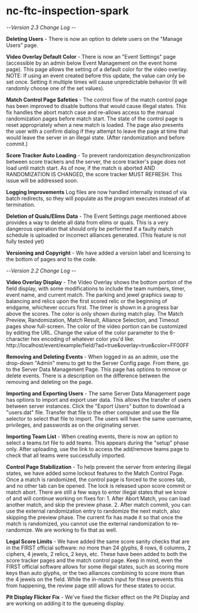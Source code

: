 # nc-ftc-inspection-spark
--*Version 2.3 Change Log* --

**Deleting Users** - There is now an option to delete users on the "Manage Users" page.

**Video Overlay Default Color** - There is now an "Event Settings" page (accessible by an admin below Event Management on the event home page). This page allows the setting of a default color for the video overlay. NOTE: If using an event created before this update, the value can only be set once. Setting it multiple times will cause unpredictable behavior (It will randomly choose one of the set values). 

**Match Control Page Safeties** - The control flow of the match control page has been improved to disable buttons that would cause illegal states. This fix handles the abort match case and re-allows access to the manual randomization pages before match start. The state of the control page is reset appropriately when a new match is loaded. The page also presents the user with a confirm dialog if they attempt to leave the page at time that would leave the server in an illegal state. (After randomization and before commit.)

**Score Tracker Auto Loading** - To prevent randomization desynchronization between score trackers and the server, the score tracker's page does not load until match start. As of now, if the match is aborted AND RANDOMIZATION IS CHANGED, the score tracker MUST REFRESH. This issue will be addressed soon.

**Logging Improvements** Log files are now handled internally instead of via batch redirects, so they will populate as the program executes instead of at termination.

**Deletion of Quals/Elims Data** - The Event Settings page mentioned above provides a way to delete all data from elims or quals. This is a very dangerous operation that should only be performed if a faulty match schedule is uploaded or incorrect alliances generated. (This feature is not fully tested yet) 

**Versioning and Copyright** - We have added a version label and licensing to the bottom of pages and to the code. 


--*Version 2.2 Change Log* --

**Video Overlay Display** - The Video Overlay shows the bottom portion of the field display, with some modifications to include the team numbers, timer, event name, and current match. The parking and jewel graphics swap to balancing and relics upon the first scored relic or the beginning of endgame, whichever occurs first. The timer is shown in a progress bar above the scores. The color is only shown during match play. The Match Preview, Randomization, Match Result, Alliance Selection, and Timeout pages show full-screen. The color of the video portion can be customized by editing the URL. Change the value of the color parameter to the 6-character hex encoding of whatever color you'd like:
http://localhost/event/example/field/?ad=true&overlay=true&color=FF00FF   

**Removing and Deleting Events** - When logged in as an admin, use the drop-down "Admin" menu to get to the Server Config page. From there, go to the Server Data Management Page. This page has options to remove or delete events. There is a description on the difference between the removing and deleting on the page.

**Importing and Exporting Users** - The same Server Data Management page has options to import and export user data. This allows the transfer of users between server instances. Click the "Export Users" button to download a "users.dat" file. Transfer that file to the other computer and use the file selector to select that file to import. The users will have the same username, privileges, and passwords as on the originating server.

**Importing Team List** - When creating events, there is now an option to select a teams.txt file to add teams. This appears during the "setup" phase only. After uploading, use the link to access the add/remove teams page to check that all teams were successfully imported.

**Control Page Stabilization** - To help prevent the server from entering illegal states, we have added some lockout features to the Match Control Page. Once a match is randomized, the control page is forced to the scores tab, and no other tab can be opened. The lock is released upon score commit or match abort. There are still a few ways to enter illegal states that we know of and will continue working on fixes for: 1. After Abort Match, you can load another match, and skip the preview phase. 2. After match commit, you can use the external randomization entry to randomize the next match, also skipping the preview phase. The current fix has made it so that once the match is randomized, you cannot use the external randomization to re-randomize. We are working to fix that as well.

**Legal Score Limits** -  We have added the same score sanity checks that are in the FIRST official software: no more than 24 glyphs, 8 rows, 6 columns, 2 ciphers, 4 jewels, 2 relics, 2 keys, etc. These have been added to both the score tracker pages and the match control page. Keep in mind, even the FIRST official software allows for some illegal states, such as scoring more keys than auto glyphs, or the two alliances combining to score more than the 4 jewels on the field. While the in-match input for these prevents this from happening, the review page still allows for these states to occur.

**Pit Display Flicker Fix** - We've fixed the flicker effect on the Pit Display and are working on adding it to the queueing display. 
